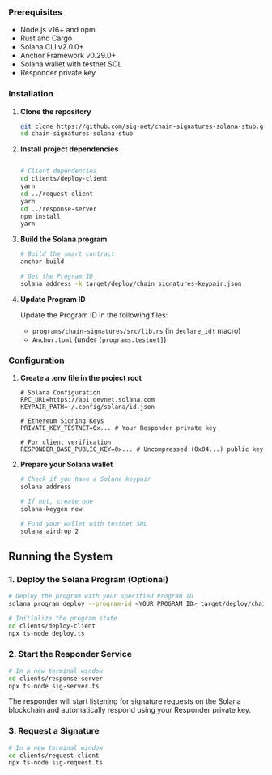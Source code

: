 ### Prerequisites

- Node.js v16+ and npm 
- Rust and Cargo
- Solana CLI v2.0.0+
- Anchor Framework v0.29.0+
- Solana wallet with testnet SOL
- Responder private key

### Installation

1. **Clone the repository**
   ```bash
   git clone https://github.com/sig-net/chain-signatures-solana-stub.git
   cd chain-signatures-solana-stub
   ```

2. **Install project dependencies**
   ```bash
   
   # Client dependencies
   cd clients/deploy-client
   yarn
   cd ../request-client
   yarn
   cd ../response-server
   npm install
   yarn
   ```

3. **Build the Solana program**
   ```bash
   # Build the smart contract
   anchor build
   
   # Get the Program ID
   solana address -k target/deploy/chain_signatures-keypair.json
   ```

4. **Update Program ID**
   
   Update the Program ID in the following files:
   - `programs/chain-signatures/src/lib.rs` (in `declare_id!` macro)
   - `Anchor.toml` (under `[programs.testnet]`)

### Configuration

1. **Create a .env file in the project root**
   ```
   # Solana Configuration
   RPC_URL=https://api.devnet.solana.com
   KEYPAIR_PATH=~/.config/solana/id.json
   
   # Ethereum Signing Keys
   PRIVATE_KEY_TESTNET=0x... # Your Responder private key
   
   # For client verification
   RESPONDER_BASE_PUBLIC_KEY=0x... # Uncompressed (0x04...) public key
   ```

2. **Prepare your Solana wallet**
   ```bash
   # Check if you have a Solana keypair
   solana address
   
   # If not, create one
   solana-keygen new
   
   # Fund your wallet with testnet SOL
   solana airdrop 2
   ```

## Running the System

### 1. Deploy the Solana Program (Optional)

```bash
# Deploy the program with your specified Program ID
solana program deploy --program-id <YOUR_PROGRAM_ID> target/deploy/chain_signatures.so

# Initialize the program state
cd clients/deploy-client
npx ts-node deploy.ts
```

### 2. Start the Responder Service

```bash
# In a new terminal window
cd clients/response-server
npx ts-node sig-server.ts
```

The responder will start listening for signature requests on the Solana blockchain and automatically respond using your Responder private key.

### 3. Request a Signature

```bash
# In a new terminal window
cd clients/request-client
npx ts-node sig-request.ts
```